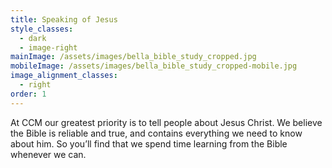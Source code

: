 ```yaml
---
title: Speaking of Jesus
style_classes:
  - dark
  - image-right
mainImage: /assets/images/bella_bible_study_cropped.jpg
mobileImage: /assets/images/bella_bible_study_cropped-mobile.jpg
image_alignment_classes:
  - right
order: 1
---
```

At CCM our greatest priority is to tell people about Jesus Christ. We believe the Bible is reliable and true, and contains everything we need to know about him. So you’ll find that we spend time learning from the Bible whenever we can.

